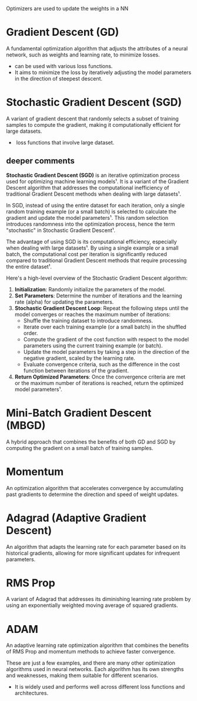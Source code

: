 Optimizers are used to update the weights in a NN
# Gradient Descent (GD)
A fundamental optimization algorithm that adjusts the attributes of a neural network, such as weights and learning rate, to minimize losses.
- can be used with various loss functions. 
- It aims to minimize the loss by iteratively adjusting the model parameters in the direction of steepest descent.
# Stochastic Gradient Descent (SGD)
A variant of gradient descent that randomly selects a subset of training samples to compute the gradient, making it computationally efficient for large datasets.
-  loss functions that involve large dataset.
## deeper comments
**Stochastic Gradient Descent (SGD)** is an iterative optimization process used for optimizing machine learning models¹.
It is a variant of the Gradient Descent algorithm that addresses the computational inefficiency of traditional Gradient Descent methods when dealing with large datasets¹.

In SGD, instead of using the entire dataset for each iteration, only a single random training example (or a small batch) is selected to calculate the gradient and update the model parameters¹.
This random selection introduces randomness into the optimization process, hence the term "stochastic" in Stochastic Gradient Descent¹.

The advantage of using SGD is its computational efficiency, especially when dealing with large datasets¹.
By using a single example or a small batch, the computational cost per iteration is significantly reduced compared to traditional Gradient Descent methods that require processing the entire dataset¹.

Here's a high-level overview of the Stochastic Gradient Descent algorithm:

1. **Initialization**: Randomly initialize the parameters of the model.
2. **Set Parameters**: Determine the number of iterations and the learning rate (alpha) for updating the parameters.
3. **Stochastic Gradient Descent Loop**: Repeat the following steps until the model converges or reaches the maximum number of iterations:
    - Shuffle the training dataset to introduce randomness.
    - Iterate over each training example (or a small batch) in the shuffled order.
    - Compute the gradient of the cost function with respect to the model parameters using the current training example (or batch).
    - Update the model parameters by taking a step in the direction of the negative gradient, scaled by the learning rate.
    - Evaluate convergence criteria, such as the difference in the cost function between iterations of the gradient.
4. **Return Optimized Parameters**: Once the convergence criteria are met or the maximum number of iterations is reached, return the optimized model parameters¹.

# Mini-Batch Gradient Descent (MBGD)
A hybrid approach that combines the benefits of both GD and SGD by computing the gradient on a small batch of training samples.
# Momentum
An optimization algorithm that accelerates convergence by accumulating past gradients to determine the direction and speed of weight updates. 
# Adagrad (Adaptive Gradient Descent)
An algorithm that adapts the learning rate for each parameter based on its historical gradients, allowing for more significant updates for infrequent parameters.
# RMS Prop
A variant of Adagrad that addresses its diminishing learning rate problem by using an exponentially weighted moving average of squared gradients.
# ADAM
An adaptive learning rate optimization algorithm that combines the benefits of RMS Prop and momentum methods to achieve faster convergence.

These are just a few examples, and there are many other optimization algorithms used in neural networks. Each algorithm has its own strengths and weaknesses, making them suitable for different scenarios.

- It is widely used and performs well across different loss functions and architectures.

